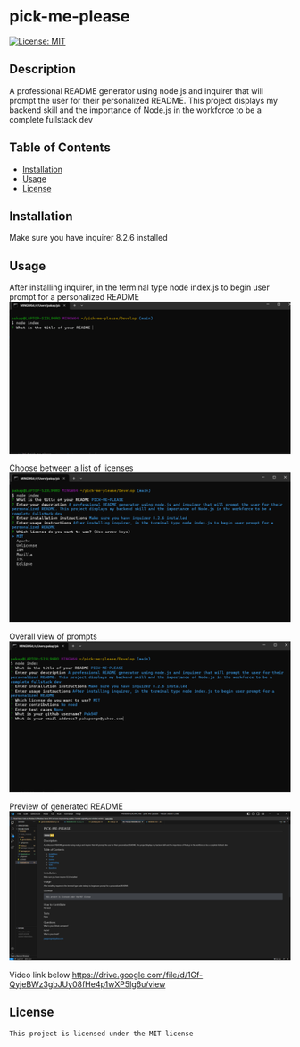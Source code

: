 # pick-me-please
[![License: MIT](https://img.shields.io/badge/License-MIT-yellow.svg)](https://opensource.org/licenses/MIT)

## Description

A professional README generator using node.js and inquirer that will prompt the user for their personalized README. This project displays my backend skill and the importance of Node.js in the workforce to be a complete fullstack dev
    
## Table of Contents

- [Installation](#installation)
- [Usage](#usage)
- [License](#license)
    
## Installation

Make sure you have inquirer 8.2.6 installed

## Usage
    
After installing inquirer, in the terminal type node index.js to begin user prompt for a personalized README  
![Alt text](assets/images/readme1.png)

Choose between a list of licenses
![Alt text](assets/images/readme2.png)

Overall view of prompts
![Alt text](<assets/images/readme 3.png>)

Preview of generated README
![Alt text](<assets/images/readme 4.png>)

Video link below
https://drive.google.com/file/d/1Gf-QyjeBWz3gbJUy08fHe4p1wXP5Ig6u/view
## License

    This project is licensed under the MIT license

